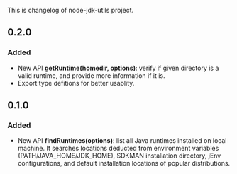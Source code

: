 This is changelog of node-jdk-utils project.

## 0.2.0
### Added
- New API **getRuntime(homedir, options)**: verify if given directory is a valid runtime, and provide more information if it is.  
- Export type defitions for better usablity.

## 0.1.0
### Added
- New API **findRuntimes(options)**: list all Java runtimes installed on local machine. It searches locations deducted from environment variables (PATH/JAVA_HOME/JDK_HOME), SDKMAN installation directory, jEnv configurations, and default installation locations of popular distributions.
